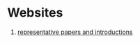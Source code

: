 # Websites
1. [representative papers and introductions](https://amberer.gitlab.io/papers_in_ai/person-reid)
